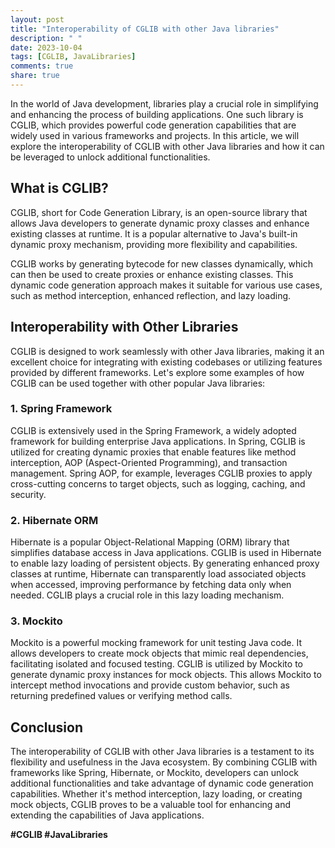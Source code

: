 ```yaml
---
layout: post
title: "Interoperability of CGLIB with other Java libraries"
description: " "
date: 2023-10-04
tags: [CGLIB, JavaLibraries]
comments: true
share: true
---
```


In the world of Java development, libraries play a crucial role in simplifying and enhancing the process of building applications. One such library is CGLIB, which provides powerful code generation capabilities that are widely used in various frameworks and projects. In this article, we will explore the interoperability of CGLIB with other Java libraries and how it can be leveraged to unlock additional functionalities.

## What is CGLIB?

CGLIB, short for Code Generation Library, is an open-source library that allows Java developers to generate dynamic proxy classes and enhance existing classes at runtime. It is a popular alternative to Java's built-in dynamic proxy mechanism, providing more flexibility and capabilities.

CGLIB works by generating bytecode for new classes dynamically, which can then be used to create proxies or enhance existing classes. This dynamic code generation approach makes it suitable for various use cases, such as method interception, enhanced reflection, and lazy loading.

## Interoperability with Other Libraries

CGLIB is designed to work seamlessly with other Java libraries, making it an excellent choice for integrating with existing codebases or utilizing features provided by different frameworks. Let's explore some examples of how CGLIB can be used together with other popular Java libraries:

### 1. Spring Framework

CGLIB is extensively used in the Spring Framework, a widely adopted framework for building enterprise Java applications. In Spring, CGLIB is utilized for creating dynamic proxies that enable features like method interception, AOP (Aspect-Oriented Programming), and transaction management. Spring AOP, for example, leverages CGLIB proxies to apply cross-cutting concerns to target objects, such as logging, caching, and security.

### 2. Hibernate ORM

Hibernate is a popular Object-Relational Mapping (ORM) library that simplifies database access in Java applications. CGLIB is used in Hibernate to enable lazy loading of persistent objects. By generating enhanced proxy classes at runtime, Hibernate can transparently load associated objects when accessed, improving performance by fetching data only when needed. CGLIB plays a crucial role in this lazy loading mechanism.

### 3. Mockito

Mockito is a powerful mocking framework for unit testing Java code. It allows developers to create mock objects that mimic real dependencies, facilitating isolated and focused testing. CGLIB is utilized by Mockito to generate dynamic proxy instances for mock objects. This allows Mockito to intercept method invocations and provide custom behavior, such as returning predefined values or verifying method calls.

## Conclusion

The interoperability of CGLIB with other Java libraries is a testament to its flexibility and usefulness in the Java ecosystem. By combining CGLIB with frameworks like Spring, Hibernate, or Mockito, developers can unlock additional functionalities and take advantage of dynamic code generation capabilities. Whether it's method interception, lazy loading, or creating mock objects, CGLIB proves to be a valuable tool for enhancing and extending the capabilities of Java applications.

**#CGLIB #JavaLibraries**